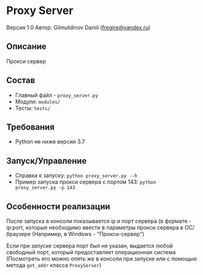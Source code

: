 # Proxy Server
Версия 1.0
Автор: Gilmutdinov Daniil (fregire@yandex.ru)

## Описание
Прокси сервер 

## Состав
- Главный файл - `proxy_server.py`
- Модули: `modules/`
- Тесты: `tests/`

## Требования
- Python не ниже версии 3.7

## Запуск/Управление
- Справка к запуску: `python proxy_server.py --h`
- Пример запуска прокси сервера с портом 143: `python proxy_server.py -p 143`

## Особенности реализации
После запуска в консоли показывается ip и порт сервера (в формате - ip:port, 
которые необходимо ввести в параметры прокси сервера в ОС/браузере 
(Например, в Windows - "Прокси-сервер")

Если при запуске сервера порт был не указан, выдается любой свободный порт,
который предоставляет операционная система (Посмотреть его можно опять же
в консоли при запуске или с помощью метода `get_addr` класса `ProxyServer`)






